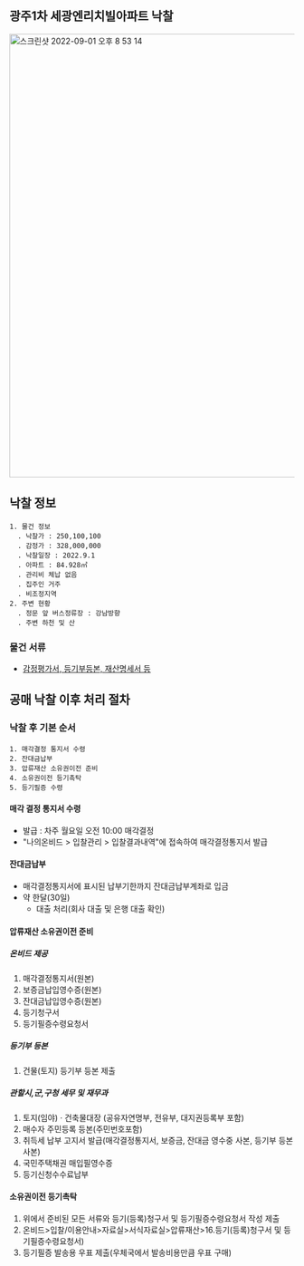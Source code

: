 ## 광주1차 세광엔리치빌아파트 낙찰
<img width="783" alt="스크린샷 2022-09-01 오후 8 53 14" src="https://user-images.githubusercontent.com/62130704/187907742-831e6129-52eb-4f27-8f30-93941db5d05d.png">

## 낙찰 정보
```
1. 물건 정보
  . 낙찰가 : 250,100,100
  . 감정가 : 328,000,000
  . 낙찰일장 : 2022.9.1
  . 아파트 : 84.928㎡
  . 관리비 체납 없음
  . 집주인 거주
  . 비조정지역
2. 주변 현황
  . 정문 앞 버스정류장 : 강남방향
  . 주변 하천 및 산
```
### 물건 서류
* [감정평가서, 등기부등본, 재산명세서 등](https://drive.google.com/drive/folders/15_6aMCZi0nYluAXZkOlpSUmmpAs0MuqZ)

## 공매 낙찰 이후 처리 절차

### 낙찰 후 기본 순서
```
1. 매각결정 통지서 수령
2. 잔대금납부
3. 압류재산 소유권이전 준비
4. 소유권이전 등기촉탁
5. 등기필증 수령
```

#### 매각 결정 통지서 수령
* 발급 : 차주 월요일 오전 10:00 매각결정
* "나의온비드 > 입찰관리 > 입찰결과내역"에 접속하여 매각결정통지서 발급

#### 잔대금납부
* 매각결정통지서에 표시된 납부기한까지 잔대금납부계좌로 입금
* 약 한달(30일)
  * 대출 처리(회사 대출 및 은행 대출 확인)

#### 압류재산 소유권이전 준비

##### 온비드 제공
1. 매각결정통지서(원본)
2. 보증금납입영수증(원본)	
3. 잔대금납입영수증(원본)	
4. 등기청구서
5. 등기필증수령요청서
 
##### 등기부 등본
1. 건물(토지) 등기부 등본 제출

##### 관할시,군,구청 세무 및 재무과
1. 토지(임야) · 건축물대장	(공유자연명부, 전유부, 대지권등록부 포함)
2. 매수자 주민등록 등본(주민번호포함)
3. 취득세 납부 고지서 발급(매각결정통지서, 보증금, 잔대금 영수중 사본, 등기부 등본사본)
4. 국민주택채권 매입필영수증
5. 등기신청수수료납부

#### 소유권이전 등기촉탁
1. 위에서 준비된 모든 서류와 등기(등록)청구서 및 등기필증수령요청서 작성 제출
2. 온비드>입찰/이용안내>자료실>서식자료실>압류재산>16.등기(등록)청구서 및 등기필증수령요청서)
3. 등기필증 발송용 우표 제출(우체국에서 발송비용만큼 우표 구매)

